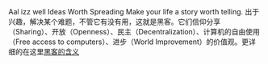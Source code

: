 Aal izz well
Ideas Worth Spreading
Make your life a story worth telling.
出于兴趣，解决某个难题，不管它有没有用，这就是黑客。它们信仰分享（Sharing）、开放（Openness）、民主（Decentralization）、计算机的自由使用（Free access to computers）、进步（World Improvement）的价值观。更详细的在这里[黑客的含义](http://www.ruanyifeng.com/blog/2011/04/on_hacker.html)